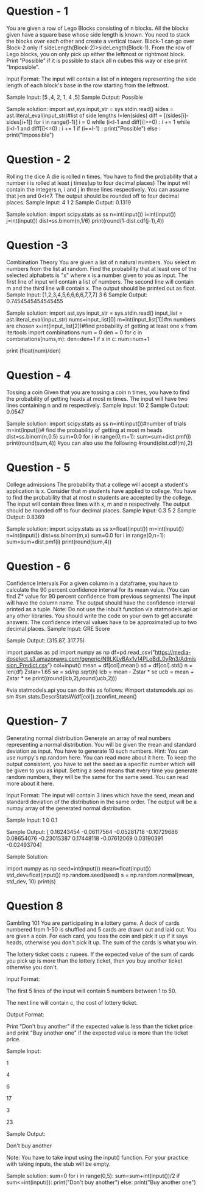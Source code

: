 # Question - 1
You are given a row of Lego Blocks consisting of n blocks. All the blocks given have a square base whose side length is known. You need to stack the blocks over each other and create a vertical tower. Block-1 can go over Block-2 only if sideLength(Block-2)>sideLength(Block-1).
From the row of Lego blocks, you on only pick up either the leftmost or rightmost block.
Print "Possible" if it is possible to stack all n cubes this way or else print "Impossible".

Input Format:
The input will contain a list of n integers representing the side length of each block's base in the row starting from the leftmost.

Sample Input:
[5 ,4, 2, 1, 4 ,5]
Sample Output:
Possible

Sample solution: 
import ast,sys
input_str = sys.stdin.read()
sides = ast.literal_eval(input_str)#list of side lengths
l=len(sides)
diff = [(sides[i]-sides[i+1]) for i in range(l-1)]
i = 0 
while (i<l-1 and diff[i]>=0) : i += 1 
while (i<l-1 and diff[i]<=0) : i += 1
if (i==l-1) : print("Possible") 
else : print("Impossible")




# Question - 2

Rolling the dice
A die is rolled n times. You have to find the probability that a number i is rolled at least j times(up to four decimal places)
The input will contain the integers n, i and j in three lines respectively. You can assume that j<n and 0<i<7.
The output should be rounded off to four decimal places.
Sample Input:
4
1
2
Sample Output:
0.1319

Sample solution:
import scipy.stats as ss
n=int(input())
i=int(input())
j=int(input())
dist=ss.binom(n,1/6)
print(round(1-dist.cdf(j-1),4))


# Question -3 
Combination Theory
You are given a list of n natural numbers. You select m numbers from the list at random. 
Find the probability that at least one of the selected alphabets is "x" where x is a number given to you as input.
The first line of input will contain a list of numbers. The second line will contain m and the third line will contain x.
The output should be printed out as float.
Sample Input:
[1,2,3,4,5,6,6,6,6,7,7,7]
3
6
Sample Output:
0.7454545454545455

Sample solution:
import ast,sys
input_str = sys.stdin.read()
input_list = ast.literal_eval(input_str)
nums=input_list[0]
m=int(input_list[1])#m numbers are chosen
x=int(input_list[2])#find probability of getting at least one x 
from itertools import combinations 
num = 0
den = 0
for c in combinations(nums,m):
    den=den+1
    if x in c:
        num=num+1
    
print (float(num)/den)

# Question - 4
Tossing a coin
Given that you are tossing a coin n times, you have to find the probability of getting heads at most m times.
The input will have two lines containing n and m respectively.
Sample Input:
10
2
Sample Output:
0.0547

Sample solution:
import scipy.stats as ss
n=int(input())#number of trials
m=int(input())# find the probability of getting at most m heads
dist=ss.binom(n,0.5)
sum=0.0
for i in range(0,m+1):
    sum=sum+dist.pmf(i)
print(round(sum,4))
#you can also use the following
#round(dist.cdf(m),2)

# Question - 5
College admissions
The probability that a college will accept a student's application is x.
Consider that m students have applied to college. You have to find the probability that at most n students are accepted by the college.
The input will contain three lines with x, m and n respectively.
The output should be rounded off to four decimal places.
Sample Input:
0.3
5
2
Sample Output:
0.8369

Sample solution:
import scipy.stats as ss
x=float(input())
m=int(input())
n=int(input())
dist=ss.binom(m,x)
sum=0.0
for i in range(0,n+1):
    sum=sum+dist.pmf(i)
print(round(sum,4))

# Question - 6
Confidence Intervals
For a given column in a dataframe, you have to calculate the 90 percent confidence interval for its mean value. (You can find Z* value for 90 percent confidence from previous segments)
The input will have the column name. 
The output should have the confidence interval printed as a tuple.
Note: Do not use the inbuilt function via statmodels.api or any other libraries. You should write the code on your own to get accurate answers.
The confidence interval values have to be approximated up to two decimal places.
Sample Input:
GRE Score

Sample Output:
(315.87, 317.75)

import pandas as pd 
import numpy as np
df=pd.read_csv("https://media-doselect.s3.amazonaws.com/generic/N9LKLvBAx1y14PLoBdL0yRn3/Admission_Predict.csv")
col=input()
mean = df[col].mean()
sd = df[col].std()
n = len(df)
Zstar=1.65
se = sd/np.sqrt(n)
lcb = mean - Zstar * se
ucb = mean + Zstar * se
print((round(lcb,2),round(ucb,2)))

#via statmodels.api you can do this as follows:
#import statsmodels.api as sm
#sm.stats.DescrStatsW(df[col]).zconfint_mean()

# Question- 7

Generating normal distribution
Generate an array of real numbers representing a normal distribution. You will be given the mean and standard deviation as input. You have to generate 10 such numbers.
Hint: You can use numpy's np.random here.  You can read more about it here.
To keep the output consistent, you have to set the seed as a specific number which will be given to you as input. Setting a seed means that every time you generate random numbers, they will be the same for the same seed. You can read more about it here.

Input Format:
The input will contain 3 lines which have the seed, mean and standard deviation of the distribution in the same order.
The output will be a numpy array of the generated normal distribution.

Sample Input:
1
0
0.1

Sample Output:
[ 0.16243454 -0.06117564 -0.05281718 -0.10729686  0.08654076 -0.23015387
  0.17448118 -0.07612069  0.03190391 -0.02493704]


Sample Solution:

import numpy as np 
seed=int(input())
mean=float(input())
std_dev=float(input())
np.random.seed(seed)
s = np.random.normal(mean, std_dev, 10)
print(s)


# Question 8
Gambling 101
You are participating in a lottery game. A deck of cards numbered from 1-50 is shuffled and 5 cards are drawn out and laid out. You are given a coin. For each card, you toss the coin and pick it up if it says heads, otherwise you don't pick it up. The sum of the cards is what you win.

The lottery ticket costs c rupees. If the expected value of the sum of cards you pick up is more than the lottery ticket, then you buy another ticket otherwise you don't.



Input Format:

The first 5 lines of the input will contain 5 numbers between 1 to 50.

The next line will contain c, the cost of lottery ticket.

Output Format:

Print "Don't buy another" if the expected value is less than the ticket price and print "Buy another one" if the expected value is more than the ticket price.



Sample Input:

1

4

6

17

3

23

Sample Output:

Don't buy another



Note: You have to take input using the input() function. For your practice with taking inputs, the stub will be empty.

Sample solution:
sum=0
for i in range(0,5):
    sum=sum+int(input())/2
if sum<=int(input()):
    print("Don't buy another")
else:
    print("Buy another one")